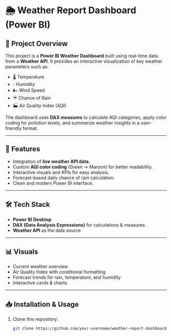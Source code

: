 # 🌦️ Weather Report Dashboard (Power BI)

## 📌 Project Overview
This project is a **Power BI Weather Dashboard** built using real-time data from a **Weather API**. It provides an interactive visualization of key weather parameters such as:

- 🌡️ Temperature  
- 💧 Humidity  
- 🌬️ Wind Speed  
- ☔ Chance of Rain  
- 🏭 Air Quality Index (AQI)  

The dashboard uses **DAX measures** to calculate AQI categories, apply color coding for pollution levels, and summarize weather insights in a user-friendly format.

---

## 🚀 Features
- Integration of **live weather API data**.  
- Custom **AQI color coding** (Green → Maroon) for better readability.  
- Interactive visuals and KPIs for easy analysis.  
- Forecast-based daily chance of rain calculation.  
- Clean and modern Power BI interface.  

---

## 🛠️ Tech Stack
- **Power BI Desktop**  
- **DAX (Data Analysis Expressions)** for calculations & measures  
- **Weather API** as the data source  

---

## 📊 Visuals
- Current weather overview  
- Air Quality Index with conditional formatting  
- Forecast trends for rain, temperature, and humidity  
- Interactive cards & charts  

---

## 📥 Installation & Usage
1. Clone this repository:
   ```bash
   git clone https://github.com/your-username/weather-report-dashboard.git
